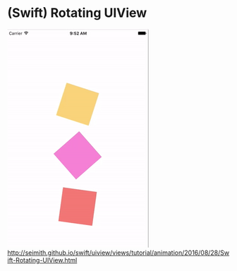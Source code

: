 # (Swift) Rotating UIView

![alt text](https://raw.githubusercontent.com/seimith/seimith.github.io/master/_assets/2016-08-28-assets/RotatingUIViewSmall.gif "Creating a single page application")
http://seimith.github.io/swift/uiview/views/tutorial/animation/2016/08/28/Swift-Rotating-UIView.html

